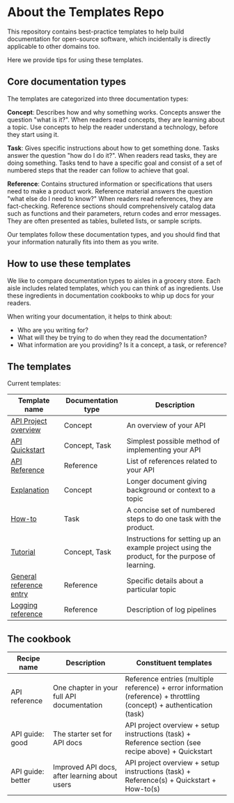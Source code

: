 # About the Templates Repo

This repository contains best-practice templates to help build documentation for open-source software, which incidentally is directly applicable to other domains too.

Here we provide tips for using these templates.


## Core documentation types

The templates are categorized into three documentation types:

**Concept**:
Describes how and why something works.
Concepts answer the question "what is it?".
When readers read concepts, they are learning about a topic.
Use concepts to help the reader understand a technology, before they start using it.

**Task**:
Gives specific instructions about how to get something done.
Tasks answer the question "how do I do it?".
When readers read tasks, they are doing something.
Tasks tend to have a specific goal and consist of a set of numbered steps that the reader can follow to achieve that goal.

**Reference**:
Contains structured information or specifications that users need to make a product work.
Reference material answers the question "what else do I need to know?"
When readers read references, they are fact-checking.
Reference sections should comprehensively catalog data such as functions and their parameters, return codes and error messages.
They are often presented as tables, bulleted lists, or sample scripts.

Our templates follow these documentation types, and you should find that your information naturally fits into them as you write.


## How to use these templates

We like to compare documentation types to aisles in a grocery store.
Each aisle includes related templates, which you can think of as ingredients.
Use these ingredients in documentation cookbooks to whip up docs for your readers.

When writing your documentation, it helps to think about:

* Who are you writing for?
* What will they be trying to do when they read the documentation?
* What information are you providing? Is it a concept, a task, or reference?


## The templates

Current templates:

| Template name | Documentation type | Description |
| ------------- | ------------------ | ----------- |
| [API Project overview](api-overview/about-overview.md) | Concept | An overview of your API |
| [API Quickstart](api-quickstart/about-quickstart.md) | Concept, Task | Simplest possible method of implementing your API |
| [API Reference](https://github.com/thegooddocsproject/templates/blob/dev/api-reference/about-api-reference.md) | Reference | List of references related to your API |
| [Explanation](https://github.com/thegooddocsproject/templates/blob/dev/explanation/about-explanation.md) | Concept | Longer document giving background or context to a topic |
| [How-to](https://github.com/thegooddocsproject/templates/blob/dev/how-to/about-how-to.md) | Task | A concise set of numbered steps to do one task with the product. |
| [Tutorial](tutorial/tutorial-template-guide.md) | Concept, Task | Instructions for setting up an example project using the product, for the purpose of learning. |
| [General reference entry](https://github.com/thegooddocsproject/templates/blob/dev/reference/about-reference.md) | Reference | Specific details about a particular topic |
| [Logging reference](https://github.com/thegooddocsproject/templates/blob/dev/logging/about-logging.md) | Reference | Description of log pipelines |

## The cookbook

| Recipe name | Description |Constituent templates |
| ------- | ------- | ----------------- |
| API reference | One chapter in your full API documentation | Reference entries (multiple reference) + error information (reference) + throttling (concept) + authentication (task) |
| API guide: good | The starter set for API docs | API project overview + setup instructions (task) + Reference section (see recipe above) + Quickstart |
| API guide: better | Improved API docs, after learning about users | API project overview + setup instructions (task) + Reference(s) + Quickstart + How-to(s) |

